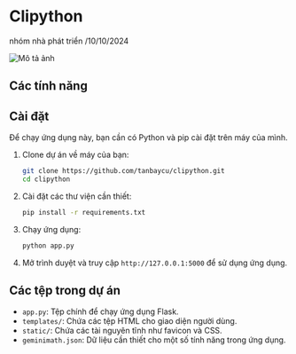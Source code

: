 # Clipython
nhóm nhà phát triển /10/10/2024

![Mô tả ảnh](https://postimg.cc/rzZf2dNL)

## Các tính năng

## Cài đặt

Để chạy ứng dụng này, bạn cần có Python và pip cài đặt trên máy của mình.

1. Clone dự án về máy của bạn:
    ```bash
    git clone https://github.com/tanbaycu/clipython.git
    cd clipython
    ```

2. Cài đặt các thư viện cần thiết:
    ```bash
    pip install -r requirements.txt
    ```

3. Chạy ứng dụng:
    ```bash
    python app.py
    ```

4. Mở trình duyệt và truy cập `http://127.0.0.1:5000` để sử dụng ứng dụng.

## Các tệp trong dự án

- `app.py`: Tệp chính để chạy ứng dụng Flask.
- `templates/`: Chứa các tệp HTML cho giao diện người dùng.
- `static/`: Chứa các tài nguyên tĩnh như favicon và CSS.
- `geminimath.json`: Dữ liệu cần thiết cho một số tính năng trong ứng dụng.
